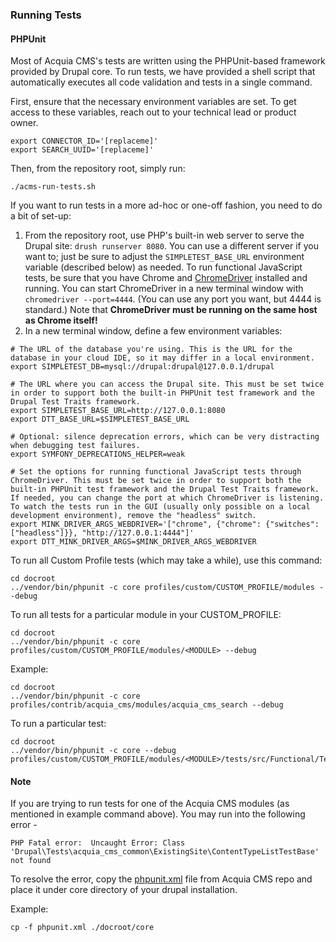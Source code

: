 ### Running Tests

#### PHPUnit

Most of Acquia CMS's tests are written using the PHPUnit-based framework provided by Drupal core. To run tests, we have provided a shell script that automatically executes all code validation and tests in a single command.

First, ensure that the necessary environment variables are set. To get access to these variables, reach out to your technical lead or product owner.

```
export CONNECTOR_ID='[replaceme]'
export SEARCH_UUID='[replaceme]'
```

Then, from the repository root, simply run:

```
./acms-run-tests.sh
```

If you want to run tests in a more ad-hoc or one-off fashion, you need to do a bit of set-up:

1. From the repository root, use PHP's built-in web server to serve the Drupal site: `drush runserver 8080`. You can use a different server if you want to; just be sure to adjust the `SIMPLETEST_BASE_URL` environment variable (described below) as needed. To run functional JavaScript tests, be sure that you have Chrome and [ChromeDriver](https://sites.google.com/a/chromium.org/chromedriver) installed and running. You can start ChromeDriver in a new terminal window with `chromedriver --port=4444`. (You can use any port you want, but 4444 is standard.) Note that **ChromeDriver must be running on the same host as Chrome itself!**
2. In a new terminal window, define a few environment variables:
```
# The URL of the database you're using. This is the URL for the database in your cloud IDE, so it may differ in a local environment.
export SIMPLETEST_DB=mysql://drupal:drupal@127.0.0.1/drupal

# The URL where you can access the Drupal site. This must be set twice in order to support both the built-in PHPUnit test framework and the Drupal Test Traits framework.
export SIMPLETEST_BASE_URL=http://127.0.0.1:8080
export DTT_BASE_URL=$SIMPLETEST_BASE_URL

# Optional: silence deprecation errors, which can be very distracting when debugging test failures.
export SYMFONY_DEPRECATIONS_HELPER=weak

# Set the options for running functional JavaScript tests through ChromeDriver. This must be set twice in order to support both the built-in PHPUnit test framework and the Drupal Test Traits framework. If needed, you can change the port at which ChromeDriver is listening. To watch the tests run in the GUI (usually only possible on a local development environment), remove the "headless" switch.
export MINK_DRIVER_ARGS_WEBDRIVER='["chrome", {"chrome": {"switches": ["headless"]}}, "http://127.0.0.1:4444"]'
export DTT_MINK_DRIVER_ARGS=$MINK_DRIVER_ARGS_WEBDRIVER
```

To run all Custom Profile tests (which may take a while), use this command:
```
cd docroot
../vendor/bin/phpunit -c core profiles/custom/CUSTOM_PROFILE/modules --debug
```
To run all tests for a particular module in your CUSTOM_PROFILE:
```
cd docroot
../vendor/bin/phpunit -c core profiles/custom/CUSTOM_PROFILE/modules/<MODULE> --debug
```
Example:
```
cd docroot
../vendor/bin/phpunit -c core profiles/contrib/acquia_cms/modules/acquia_cms_search --debug
```

To run a particular test:
```
cd docroot
../vendor/bin/phpunit -c core --debug profiles/custom/CUSTOM_PROFILE/modules/<MODULE>/tests/src/Functional/TestName.php
```

####  Note

If you are trying to run tests for one of the Acquia CMS modules (as mentioned in example command above). You may run into the following error -
```
PHP Fatal error:  Uncaught Error: Class 'Drupal\Tests\acquia_cms_common\ExistingSite\ContentTypeListTestBase' not found
```
To resolve the error, copy the [phpunit.xml](https://github.com/acquia/acquia_cms/blob/develop/phpunit.xml) file from Acquia CMS repo and place it under core directory of your drupal installation.

Example:
```
cp -f phpunit.xml ./docroot/core
```

